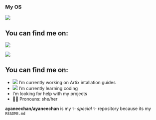 ### My OS
[![](https://img.shields.io/badge/Artix-Linux%20OS-blue?style=for-the-badge&logo=artixlinux)](https://artixlinux.org/)

## You can find me on:

[![](https://img.shields.io/badge/Twitter-social-blue?style=social&logo=twitter)](https://twitter.com/ayacoronachan)

[![](https://img.shields.io/badge/Mastodon-social-blue?style=social&logo=mastodon)](https://mstdn.social/@ayaneechan)

## You can find me on:
- ![](https://img.shields.io/badge/Artix-Linux%20OS-blue?style=plastic&logo=artixlinux) I’m currently working on Artix intallation guides 
- ![](https://img.shields.io/badge/coding-black?style=plastic&logo=iTerm2) I’m currently learning coding
- I’m looking for help with my projects
- 🏳️‍⚧️ Pronouns: she/her

**ayaneechan/ayaneechan** is my ✨ _special_ ✨ repository because its my `README.md`
